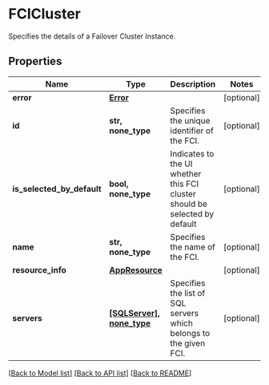 # FCICluster

Specifies the details of a Failover Cluster Instance.

## Properties
Name | Type | Description | Notes
------------ | ------------- | ------------- | -------------
**error** | [**Error**](Error.md) |  | [optional] 
**id** | **str, none_type** | Specifies the unique identifier of the FCI. | [optional] 
**is_selected_by_default** | **bool, none_type** | Indicates to the UI whether this FCI cluster should be selected by default | [optional] 
**name** | **str, none_type** | Specifies the name of the FCI. | [optional] 
**resource_info** | [**AppResource**](AppResource.md) |  | [optional] 
**servers** | [**[SQLServer], none_type**](SQLServer.md) | Specifies the list of SQL servers which belongs to the given FCI.  | [optional] 

[[Back to Model list]](../README.md#documentation-for-models) [[Back to API list]](../README.md#documentation-for-api-endpoints) [[Back to README]](../README.md)


